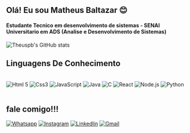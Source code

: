 
## Olá! Eu sou Matheus Baltazar 😊

#### Estudante Tecnico em desenvolvimento de sistemas - SENAI <br/>  Universitario em ADS (Analise e Desenvolvimento de Sistemas)

![Theuspb's GitHub stats](https://github-readme-stats.vercel.app/api?username=theuspb&show_icons=true&theme=dracula)

## Linguagens De Conhecimento

<div style="display: inline_block"><br/>
<img align="center" alt="Html 5" src="https://img.shields.io/badge/HTML5-E34F26?style=for-the-badge&logo=html5&logoColor=white" />
<img align="center" alt="Css3" src="https://img.shields.io/badge/CSS3-1572B6?style=for-the-badge&logo=css3&logoColor=white" />
<img align="center" alt="JavaScript" src="https://img.shields.io/badge/JavaScript-323330?style=for-the-badge&logo=javascript&logoColor=F7DF1E" />
<img align="center" alt="Java" src="https://img.shields.io/badge/Java-ED8B00?style=for-the-badge&logo=openjdk&logoColor=white" />
<img align="center" alt="C" src="https://img.shields.io/badge/C-00599C?style=for-the-badge&logo=c&logoColor=white" />
<img align="center" alt="React" src="https://img.shields.io/badge/React_Native-20232A?style=for-the-badge&logo=react&logoColor=61DAFB" />
<img align="center" alt="Node.js" src="https://img.shields.io/badge/Node.js-43853D?style=for-the-badge&logo=node.js&logoColor=white" />
<img align="center" alt="Python" src="https://img.shields.io/badge/Python-3776AB?style=for-the-badge&logo=python&logoColor=white" />
</div><br/>

## fale comigo!!!

[![Whatsapp](https://img.shields.io/badge/WhatsApp-25D366?style=for-the-badge&logo=whatsapp&logoColor=white)](https://instagram.com/theus.pb)
[![Instagram](https://img.shields.io/badge/Instagram-E4405F?style=for-the-badge&logo=instagram&logoColor=white)](https://instagram.com/theus.pb)
[![Linkedlin](https://img.shields.io/badge/LinkedIn-0077B5?style=for-the-badge&logo=linkedin&logoColor=white)](https://instagram.com/theus.pb)
[![Gmail](https://img.shields.io/badge/Gmail-D14836?style=for-the-badge&logo=gmail&logoColor=white)](https://instagram.com/theus.pb)
